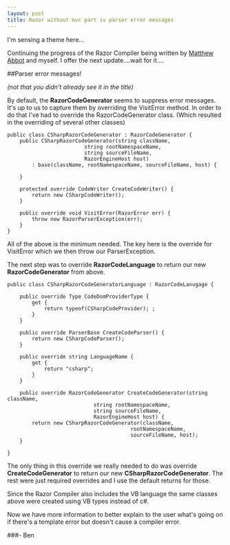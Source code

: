 ```yaml
---
layout: post
title: Razor without mvc part iv parser error messages
---
```


I'm sensing a theme here...

Continuing the progress of the Razor Compiler being written by <a href='http://www.fidelitydesign.net/'>Matthew Abbot</a> and myself. I offer the next update....wait for it....

##Parser error messages!

<em>(not that you didn't already see it in the title)</em>

By default, the <strong>RazorCodeGenerator</strong> seems to suppress error messages. It's up to us to capture them by overriding the VisitError method. In order to do that I've had to override the RazorCodeGenerator class. (Which resulted in the overriding of several other classes)

    public class CSharpRazorCodeGenerator : RazorCodeGenerator {
        public CSharpRazorCodeGenerator(string className, 
                             string rootNamespaceName, 
                             string sourceFileName, 
                             RazorEngineHost host)
            : base(className, rootNamespaceName, sourceFileName, host) {

        }

        protected override CodeWriter CreateCodeWriter() {
            return new CSharpCodeWriter();
        }

        public override void VisitError(RazorError err) {
            throw new RazorParserException(err);
        }
    }


All of the above is the minimum needed. The key here is the override for VisitError which we then throw our ParserException.

The next step was to override <strong>RazorCodeLanguage</strong> to return our new <strong>RazorCodeGenerator</strong> from above.

    public class CSharpRazorCodeGeneratorLanguage : RazorCodeLanugage {

        public override Type CodeDomProviderType {
            get {
                return typeof(CSharpCodeProvider); ;
            }
        }

        public override ParserBase CreateCodeParser() {
            return new CSharpCodeParser();
        }

        public override string LanguageName {
            get {
                return "csharp";
            }
        }

        public override RazorCodeGenerator CreateCodeGenerator(string className,
                                string rootNamespaceName, 
                                string sourceFileName, 
                                RazorEngineHost host) {
            return new CSharpRazorCodeGenerator(className, 
                                            rootNamespaceName, 
                                            sourceFileName, host);
        }

    }


The only thing in this override we really needed to do was override <strong>CreateCodeGenerator</strong> to return our new <strong>CSharpRazorCodeGenerator</strong>. The rest were just required overrides and I use the default returns for those.

Since the Razor Compiler also includes the VB language the same classes above were created using VB types instead of c#.

Now we have more information to better explain to the user what's going on if there's a template error but doesn't cause a compiler error.

###- Ben